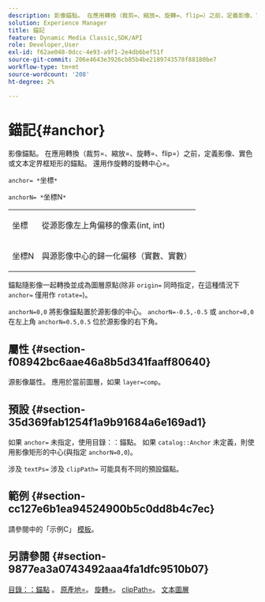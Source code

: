 ```yaml
---
description: 影像錨點。 在應用轉換（裁剪=、縮放=、旋轉=、flip=）之前，定義影像、實色或文本定界框矩形的錨點。 還用作旋轉的旋轉中心=。
solution: Experience Manager
title: 錨記
feature: Dynamic Media Classic,SDK/API
role: Developer,User
exl-id: f62ae048-0dcc-4e93-a9f1-2e4db6bef51f
source-git-commit: 206e4643e3926cb85b4be2189743578f88180be7
workflow-type: tm+mt
source-wordcount: '208'
ht-degree: 2%

---
```


# 錨記{#anchor}

影像錨點。 在應用轉換（裁剪=、縮放=、旋轉=、flip=）之前，定義影像、實色或文本定界框矩形的錨點。 還用作旋轉的旋轉中心=。

`anchor= *`坐標`*`

`anchorN= *`坐標N`*`

<table id="simpletable_3ED1CD0BF473439FA1132FC84B4452A8"> 
 <tr class="strow"> 
  <td class="stentry"> <p><span class="codeph"> <span class="varname"> 坐標</span> </span> </p> </td> 
  <td class="stentry"> <p>從源影像左上角偏移的像素(int, int) </p></td> 
 </tr> 
 <tr class="strow"> 
  <td class="stentry"> <p><span class="codeph"> <span class="varname"> 坐標N</span> </span> </p> </td> 
  <td class="stentry"> <p>與源影像中心的歸一化偏移（實數、實數） </p></td> 
 </tr> 
</table>

錨點隨影像一起轉換並成為圖層原點(除非 `origin=` 同時指定，在這種情況下 `anchor=` 僅用作 `rotate=`)。

`anchorN=0,0` 將影像錨點置於源影像的中心。 `anchorN=-0.5,-0.5` 或 `anchor=0,0` 在左上角 `anchorN=0.5,0.5` 位於源影像的右下角。

## 屬性 {#section-f08942bc6aae46a8b5d341faaff80640}

源影像屬性。 應用於當前圖層，如果 `layer=comp`。

## 預設 {#section-35d369fab1254f1a9b91684a6e169ad1}

如果 `anchor=` 未指定，使用目錄：：錨點。 如果 `catalog::Anchor` 未定義，則使用影像矩形的中心(與指定 `anchorN=0,0`)。

涉及 `textPs=` 涉及 `clipPath=` 可能具有不同的預設錨點。

## 範例 {#section-cc127e6b1ea94524900b5c0dd8b4c7ec}

請參閱中的「示例C」 [模板](../../../../../is-api/http-ref/image-serving-api-ref/c-http-protocol-reference/c-templates/c-templates.md#concept-3cd2d2adae0e41b2979b9640244d4d3e)。

## 另請參閱 {#section-9877ea3a0743492aaa4fa1dfc9510b07}

[目錄：：錨點](/help/aem-is-ir-api/is-api/image-catalog/image-serving-api-ref/c-image-catalog-reference/c-image-svg-data-reference/c-image-data-reference/r-anchor-cat.md) 。 [原產地=](../../../../../is-api/http-ref/image-serving-api-ref/c-http-protocol-reference/c-command-reference/r-origin.md#reference-e11c7ac06e2240cc884c3fec98f05138)。 [旋轉=](../../../../../is-api/http-ref/image-serving-api-ref/c-http-protocol-reference/c-command-reference/r-rotate.md#reference-12abb086635546ec9ec2e1a793dc1096)。 [clipPath=](../../../../../is-api/http-ref/image-serving-api-ref/c-http-protocol-reference/c-command-reference/r-clippath.md#reference-8139b1b52dc54749b51b109521ddf83d)。 [文本圖層](../../../../../is-api/http-ref/image-serving-api-ref/c-http-protocol-reference/c-text-formatting/r-text-layers.md#reference-47e78cfb18134db5ab09e17af14a6a8f)
